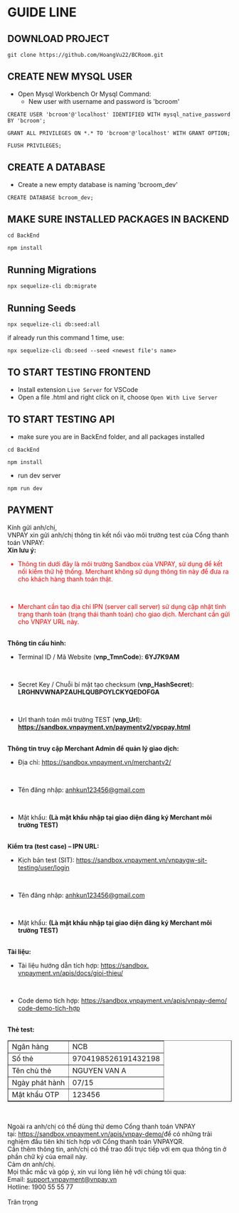 # GUIDE LINE

## DOWNLOAD PROJECT
`
    git clone https://github.com/HoangVu22/BCRoom.git
`

## CREATE NEW MYSQL USER

- Open Mysql Workbench Or Mysql Command:
    - New user with username and password is 'bcroom'

`
    CREATE USER 'bcroom'@'localhost' IDENTIFIED WITH mysql_native_password BY 'bcroom';
`

`
    GRANT ALL PRIVILEGES ON *.* TO 'bcroom'@'localhost' WITH GRANT OPTION;
`

`
    FLUSH PRIVILEGES;
`
## CREATE A DATABASE

- Create a new empty database is naming 'bcroom_dev'

`
    CREATE DATABASE bcroom_dev;
`

## MAKE SURE INSTALLED PACKAGES IN BACKEND
`
    cd BackEnd
`

`
    npm install
`

## Running Migrations

`
    npx sequelize-cli db:migrate
`

## Running Seeds

`
    npx sequelize-cli db:seed:all
`

if already run this command 1 time, use:

`
    npx sequelize-cli db:seed --seed <newest file's name>
`

## TO START TESTING FRONTEND

- Install extension `Live Server` for VSCode
- Open a file .html and right click on it, choose `Open With Live Server`

## TO START TESTING API

- make sure you are in BackEnd folder, and all packages installed

`
    cd BackEnd
`

`
    npm install
`

- run dev server

`
    npm run dev
`

## PAYMENT

<div id=":ot" class="a3s aiL ">Kính gửi anh/chị,<br>
VNPAY xin gửi anh/chị thông tin kết nối vào môi trường test của Cổng thanh toán VNPAY: <br>
<strong>Xin lưu ý:</strong> <br>
<ul><li style="color:red">Thông tin dưới đây là môi trường Sandbox của VNPAY, sử dụng để kết nối kiểm thử hệ thống. Merchant không sử dụng thông tin này để đưa ra cho khách hàng thanh toán thật.</li></ul><br>
<ul><li style="color:red">Merchant cần tạo địa chỉ IPN (server call server) sử dụng cập nhật tình trạng thanh toán (trạng thái thanh toán) cho giao dịch. Merchant cần gửi cho VNPAY URL này.</li></ul><br>
<strong>Thông tin cấu hình:</strong> <br>
<ul><li>Terminal ID / Mã Website (<strong>vnp_TmnCode</strong>): <strong>6YJ7K9AM </strong></li></ul><br>
<ul><li>Secret Key / Chuỗi bí mật tạo checksum (<strong>vnp_HashSecret</strong>): <strong>LRGHNVWNAPZAUHLQUBPOYLCKYQEDOF<wbr>GA </strong></li></ul><br>
<ul><li>Url thanh toán môi trường TEST (<strong>vnp_Url</strong>): <strong><a href="https://sandbox.vnpayment.vn/paymentv2/vpcpay.html" target="_blank" data-saferedirecturl="https://www.google.com/url?q=https://sandbox.vnpayment.vn/paymentv2/vpcpay.html&amp;source=gmail&amp;ust=1670574818589000&amp;usg=AOvVaw1g6xkCMaFRXw3ZwJYDIcn7">https://sandbox.vnpayment.vn/<wbr>paymentv2/vpcpay.html</a></strong></li></ul><br>
<strong>Thông tin truy cập Merchant Admin để quản lý giao dịch: </strong><br>
<ul><li>Địa chỉ:&nbsp;<a href="https://sandbox.vnpayment.vn/merchantv2/" target="_blank" data-saferedirecturl="https://www.google.com/url?q=https://sandbox.vnpayment.vn/merchantv2/&amp;source=gmail&amp;ust=1670574818589000&amp;usg=AOvVaw2GDQDKWk6XD_T6rulSSLqz">https://sandbox.<wbr>vnpayment.vn/merchantv2/</a></li></ul><br>
<ul><li>Tên đăng nhập:  <a href="mailto:anhkun123456@gmail.com" target="_blank">anhkun123456@gmail.com</a></li></ul><br>
<ul><li>Mật khẩu: <strong>(Là mật khẩu nhập tại giao diện đăng ký Merchant môi trường TEST)</strong> </li></ul><br>
<strong>Kiểm tra (test case) – IPN URL: </strong><br>
<ul><li>Kịch bản test (SIT): <a href="https://sandbox.vnpayment.vn/vnpaygw-sit-testing/user/login" target="_blank" data-saferedirecturl="https://www.google.com/url?q=https://sandbox.vnpayment.vn/vnpaygw-sit-testing/user/login&amp;source=gmail&amp;ust=1670574818589000&amp;usg=AOvVaw3bp6p9Wfs-Ty1CdXG1vdmf">https://sandbox.vnpayment.vn/<wbr>vnpaygw-sit-testing/user/login</a></li></ul><br>
<ul><li>Tên đăng nhập:  <a href="mailto:anhkun123456@gmail.com" target="_blank">anhkun123456@gmail.com</a></li></ul><br>
<ul><li>Mật khẩu: <strong>(Là mật khẩu nhập tại giao diện đăng ký Merchant môi trường TEST)</strong> </li></ul><br>
<strong>Tài liệu:  </strong><br>
<ul><li>Tài liệu hướng dẫn tích hợp:&nbsp;<a href="https://sandbox.vnpayment.vn/apis/docs/gioi-thieu/" target="_blank" data-saferedirecturl="https://www.google.com/url?q=https://sandbox.vnpayment.vn/apis/docs/gioi-thieu/&amp;source=gmail&amp;ust=1670574818589000&amp;usg=AOvVaw3oTZgNCDIWh7JJlQvYlyp3">https://sandbox.<wbr>vnpayment.vn/apis/docs/gioi-<wbr>thieu/</a></li></ul><br>
<ul><li>Code demo tích hợp:&nbsp;<a href="https://sandbox.vnpayment.vn/apis/downloads/#" target="_blank" data-saferedirecturl="https://www.google.com/url?q=https://sandbox.vnpayment.vn/apis/downloads/%23&amp;source=gmail&amp;ust=1670574818589000&amp;usg=AOvVaw2iYi_XISTHncMA4qBoaAyD">https://sandbox.<wbr>vnpayment.vn/apis/vnpay-demo/<wbr>code-demo-tích-hợp</a></li></ul><br>
<strong>Thẻ test:  </strong><br>
<table align="center" border="1" cellpadding="0" cellspacing="0" width="600"><tbody><tr><td>Ngân hàng</td><td>NCB</td></tr> <tr><td>Số thẻ</td><td>9704198526191432198</td></tr> <tr><td>Tên chủ thẻ</td><td>NGUYEN VAN A</td></tr> <tr><td>Ngày phát hành</td><td>07/15</td></tr> <tr><td>Mật khẩu OTP</td><td>123456</td></tr> </tbody></table><br>
<p>Ngoài ra anh/chị có thể dùng thử demo Cổng thanh toán VNPAY tại:&nbsp;<a href="https://sandbox.vnpayment.vn/apis/vnpay-demo/" target="_blank" data-saferedirecturl="https://www.google.com/url?q=https://sandbox.vnpayment.vn/apis/vnpay-demo/&amp;source=gmail&amp;ust=1670574818589000&amp;usg=AOvVaw1DsR4OFopAFziPIVmIH9MF">https://sandbox.<wbr>vnpayment.vn/apis/vnpay-demo/</a>đ<wbr>ể có những trải nghiệm 
đầu tiên khi tích hợp với Cổng thanh toán VNPAYQR.<br>
Cần thêm thông tin, anh/chị có thể trao đổi trực tiếp với em qua thông tin ở phần chữ ký của email này.<br>
Cảm ơn anh/chị.<br>
Mọi thắc mắc và góp ý, xin vui lòng liên hệ với chúng tôi qua:<br>
Email: <a href="mailto:support.vnpayment@vnpay.vn" target="_blank">support.vnpayment@vnpay.vn</a><br>
Hotline: 1900 55 55 77<br><br>
Trân trọng<br></p>
</div>
